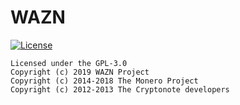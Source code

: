 WAZN
======================

[![License](https://img.shields.io/badge/license-GPL--3.0-blue)](https://opensource.org/licenses/GPL-3.0)
```
Licensed under the GPL-3.0
Copyright (c) 2019 WAZN Project  
Copyright (c) 2014-2018 The Monero Project  
Copyright (c) 2012-2013 The Cryptonote developers
```
